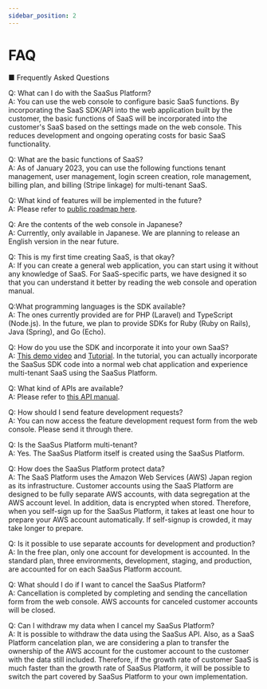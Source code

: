 ```yaml
---
sidebar_position: 2
---
```


# FAQ

■ Frequently Asked Questions

Q: What can I do with the SaaSus Platform?  
A: You can use the web console to configure basic SaaS functions. By incorporating the SaaS SDK/API into the web application built by the customer, the basic functions of SaaS will be incorporated into the customer's SaaS based on the settings made on the web console. This reduces development and ongoing operating costs for basic SaaS functionality.

Q: What are the basic functions of SaaS?  
A: As of January 2023, you can use the following functions tenant management, user management, login screen creation, role management, billing plan, and billing (Stripe linkage) for multi-tenant SaaS.

Q: What kind of features will be implemented in the future?  
A: Please refer to [public roadmap here](https://github.com/orgs/saasus-platform/projects/1).

Q: Are the contents of the web console in Japanese?  
A: Currently, only available in Japanese. We are planning to release an English version in the near future.

Q: This is my first time creating SaaS, is that okay?  
A: If you can create a general web application, you can start using it without any knowledge of SaaS. For SaaS-specific parts, we have designed it so that you can understand it better by reading the web console and operation manual.

Q:What programming languages is the SDK available?  
A: The ones currently provided are for PHP (Laravel) and TypeScript (Node.js). In the future, we plan to provide SDKs for Ruby (Ruby on Rails), Java (Spring), and Go (Echo).

Q: How do you use the SDK and incorporate it into your own SaaS?  
A: [This demo video](https://www.youtube.com/watch?v=deSkPJ-zTgw) and [Tutorial](https://docs.saasus.io/docs/prepare-the-sample-application). In the tutorial, you can actually incorporate the SaaSus SDK code into a normal web chat application and experience multi-tenant SaaS using the SaaSus Platform.

Q: What kind of APIs are available?  
A: Please refer to [this API manual](https://docs.saasus.io/reference/getting-started-with-your-api).

Q: How should I send feature development requests?  
A: You can now access the feature development request form from the web console. Please send it through there.

Q: Is the SaaSus Platform multi-tenant?  
A: Yes. The SaaSus Platform itself is created using the SaaSus Platform.

Q: How does the SaaSus Platform protect data?  
A: The SaaS Platform uses the Amazon Web Services (AWS) Japan region as its infrastructure. Customer accounts using the SaaS Platform are designed to be fully separate AWS accounts, with data segregation at the AWS account level. In addition, data is encrypted when stored. Therefore, when you self-sign up for the SaaSus Platform, it takes at least one hour to prepare your AWS account automatically. If self-signup is crowded, it may take longer to prepare.

Q: Is it possible to use separate accounts for development and production?  
A: In the free plan, only one account for development is accounted. In the standard plan, three environments, development, staging, and production, are accounted for on each SaaSus Platform account.

Q: What should I do if I want to cancel the SaaSus Platform?  
A: Cancellation is completed by completing and sending the cancellation form from the web console. AWS accounts for canceled customer accounts will be closed.

Q: Can I withdraw my data when I cancel my SaaSus Platform?  
A: It is possible to withdraw the data using the SaaSus API. Also, as a SaaS Platform cancelation plan, we are considering a plan to transfer the ownership of the AWS account for the customer account to the customer with the data still included. Therefore, if the growth rate of customer SaaS is much faster than the growth rate of SaaSus Platform, it will be possible to switch the part covered by SaaSus Platform to your own implementation.
